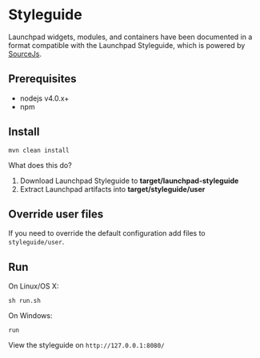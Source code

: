 # Styleguide

Launchpad widgets, modules, and containers have been documented in a format compatible with the
Launchpad Styleguide, which is powered by [SourceJs](http://sourcejs.com/).

## Prerequisites

* nodejs v4.0.x+
* npm

## Install

```
mvn clean install
```
What does this do?

1. Download Launchpad Styleguide to **target/launchpad-styleguide**
2. Extract Launchpad artifacts into **target/styleguide/user**

## Override user files
   
If you need to override the default configuration add files to `styleguide/user`.

## Run

On Linux/OS X:

```
sh run.sh
```

On Windows:
```
run
```

View the styleguide on ```http://127.0.0.1:8080/```
